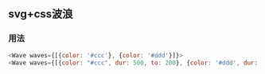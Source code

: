 ## svg+css波浪

### 用法

```javascript
<Wave waves={[{color: '#ccc'}, {color: '#ddd'}]}>
<Wave waves={[{color: "#ccc", dur: 500, to: 200}, {color: '#ddd', dur: 1000, to: 1200}]}>
```
